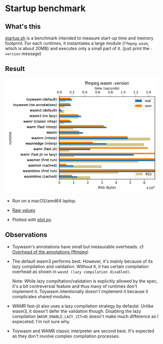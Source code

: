 # Startup benchmark

## What's this

[startup.sh](./startup.sh) is a benchmark intended to measure
start-up time and memory footprint.
For each runtimes, it instantiates a large module (`ffmpeg.wasm`,
which is about 20MB) and executes only a small part of it. (just
print the `-version` message)

## Result

![Result](./startup.png)

* Run on a macOS/amd64 laptop.

* [Raw values](./startup.txt)

* Plotted with [plot.py](./plot.py).

## Observations

* Toywasm's annotations have small but measurable overheads.
  cf. [Overhead of the annotations (ffmpeg)](../README.md#ffmpeg)

* The default wasm3 performs best. However,
  it's mainly because of its lazy compilation and validation.
  Without it, it has certain compilation overhead as shown in
  `wasm3 (lazy compilation disabled)`.

  Note: While lazy compiltation/validation is explicitly allowed by the spec,
  it's a bit contreversial feature and thus many of runtimes don't implement
  it. Toywasm intentionally doesn't implement it because it complicates
  shared modules.

* WAMR fast-jit also uses a lazy compilation strategy by defaulst.
  Unlike wasm3, it doesn't defer the validation though. Disabling
  the lazy compilation (`WASM_ENABLE_LAZY_JIT=0`) doesn't make much
  difference as I expeceted. I'm not sure why.

* Toywasm and WAMR classic interpreter are second best.
  It's expected as they don't involve complex compilation processes.
